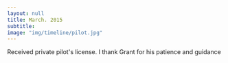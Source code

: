 ```yaml
---
layout: null
title: March. 2015
subtitle:
image: "img/timeline/pilot.jpg"
---
```

Received private pilot's license. I thank Grant for his patience and guidance
